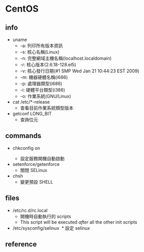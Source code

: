 # CentOS

## info
* uname
  * -a: 列印所有版本資訊
  * -s: 核心名稱(Linux)
  * -n: 完整網域主機名稱(localhost.localdomain)
  * -r: 核心版本(2.6.18-128.el5)
  * -v: 核心發行日期(#1 SMP Wed Jan 21 10:44:23 EST 2009)
  * -m: 機器硬體名稱(i686)
  * -p: 處理器類型(i686)
  * -i: 硬體平台類型(i386)
  * -o: 作業系統(GNU/Linux)
* cat /etc/*-release
  * 查看目前作業系統類型版本
* getconf LONG_BIT
  * 查詢位元

## commands
* chkconfig <service> on
  * 設定服務開機自動啟動
* setenforce/getenforce
  * 關閉 SELinux
* chsh
  * 變更預設 SHELL

## files
* /etc/rc.d/rc.local
  * 開機時自動執行的 scripts
  * This script will be executed *after* all the other init scripts
* /etc/sysconfig/selinux
  * 設定 selinux
  
## reference
